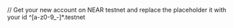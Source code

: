 // Get your new account on NEAR testnet and replace the placeholder it with your id ^[a-z0-9_-]\*.testnet
